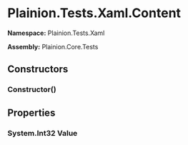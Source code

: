 
# Plainion.Tests.Xaml.Content

**Namespace:** Plainion.Tests.Xaml

**Assembly:** Plainion.Core.Tests


## Constructors

### Constructor()


## Properties

### System.Int32 Value
